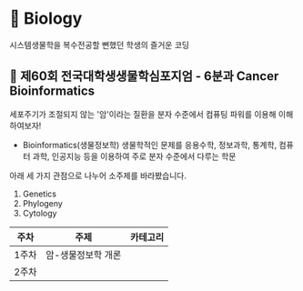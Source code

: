 # :cactus: Biology
시스템생물학을 복수전공할 뻔했던 학생의 즐거운 코딩

## :microscope: 제60회 전국대학생생물학심포지엄 - 6분과 Cancer Bioinformatics
세포주기가 조절되지 않는 '암'이라는 질환을 분자 수준에서 컴퓨팅 파워를 이용해 이해하여보자!

- Bioinformatics(생물정보학)
생물학적인 문제를 응용수학, 정보과학, 통계학, 컴퓨터 과학, 인공지능 등을 이용하여 주로 분자 수준에서 다루는 학문

아래 세 가지 관점으로 나누어 소주제를 바라봤습니다.
1. Genetics
2. Phylogeny
3. Cytology

|주차|주제|카테고리|
|----|-------------|---------|
|1주차|암-생물정보학 개론||
|2주차|
